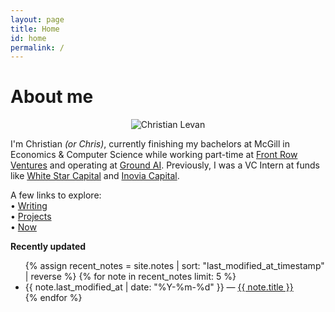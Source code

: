```yaml
---
layout: page
title: Home
id: home
permalink: /
---
```


# About me

<div style="text-align: center;">
  <img src="{{ '/assets/IMG_8265.jpg' | relative_url }}" alt="Christian Levan" style="max-width: 500px">
</div>

I'm Christian _(or Chris)_, currently finishing my bachelors at McGill in Economics & Computer Science while working part-time at [Front Row Ventures](https://frontrow.ventures/) and operating at [Ground AI](https://groundai.com/). Previously, I was a VC Intern at funds like [White Star Capital](https://whitestarcapital.com/) and [Inovia Capital](https://inovia.vc/).

A few links to explore:
<br>
• <a href="/writing" class="internal-link">Writing</a>
<br>
• <a href="/projects" class="internal-link">Projects</a>
<br>
• <a href="/now" class="internal-link">Now</a>

<strong>Recently updated </strong>

<ul>
  {% assign recent_notes = site.notes | sort: "last_modified_at_timestamp" | reverse %}
  {% for note in recent_notes limit: 5 %}
    <li>
      {{ note.last_modified_at | date: "%Y-%m-%d" }} — <a class="internal-link" href="{{ site.baseurl }}{{ note.url }}">{{ note.title }}</a>
    </li>
  {% endfor %}
</ul>

<style>
  .wrapper {
    max-width: 46em;
  }
</style>
